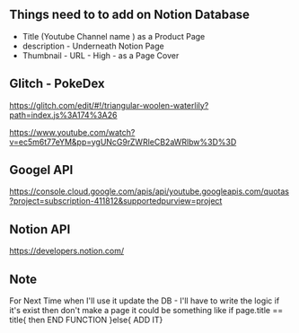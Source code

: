 ## Things need to to add on Notion Database

- Title (Youtube Channel name ) as a Product Page
- description - Underneath Notion Page
- Thumbnail - URL - High - as a Page Cover


## Glitch - PokeDex

https://glitch.com/edit/#!/triangular-woolen-waterlily?path=index.js%3A174%3A26

https://www.youtube.com/watch?v=ec5m6t77eYM&pp=ygUNcG9rZWRleCB2aWRlbw%3D%3D

## Googel API

https://console.cloud.google.com/apis/api/youtube.googleapis.com/quotas?project=subscription-411812&supportedpurview=project

## Notion API
https://developers.notion.com/

## Note
For Next Time when I'll use it update the DB - I'll have to write the logic if it's exist then don't make a page it could be something like if page.title == title{
    then END FUNCTION
}else{
    ADD IT}
    